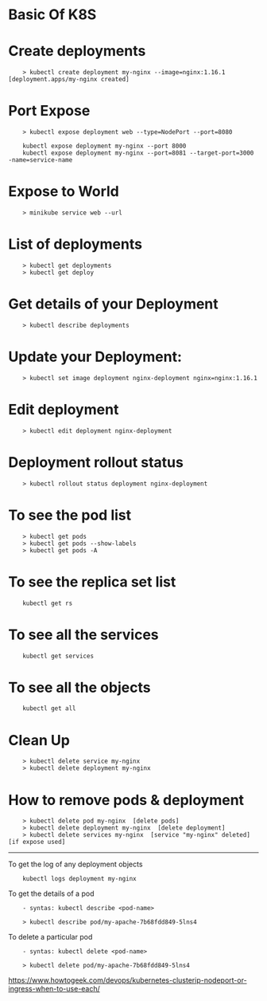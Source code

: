 # Basic Of K8S


# Create deployments
```
    > kubectl create deployment my-nginx --image=nginx:1.16.1  [deployment.apps/my-nginx created]
```

# Port Expose
```
    > kubectl expose deployment web --type=NodePort --port=8080

    kubectl expose deployment my-nginx --port 8000
    kubectl expose deployment my-nginx --port=8081 --target-port=3000 -name=service-name
```

# Expose to World
```
    > minikube service web --url
```


# List of deployments
```
    > kubectl get deployments
    > kubectl get deploy
```

# Get details of your Deployment
```
    > kubectl describe deployments
```

# Update your Deployment:
```
    > kubectl set image deployment nginx-deployment nginx=nginx:1.16.1
```

# Edit deployment
```
    > kubectl edit deployment nginx-deployment
```

# Deployment rollout status
```
    > kubectl rollout status deployment nginx-deployment
```


# To see the pod list
```
    > kubectl get pods
    > kubectl get pods --show-labels
    > kubectl get pods -A
```

# To see the replica set list
```
    kubectl get rs
```

# To see all the services
```
    kubectl get services
```

# To see all the objects
```
    kubectl get all
```

# Clean Up
```
    > kubectl delete service my-nginx
    > kubectl delete deployment my-nginx
```

# How to remove pods & deployment
```
    > kubectl delete pod my-nginx  [delete pods]
    > kubectl delete deployment my-nginx  [delete deployment]
    > kubectl delete services my-nginx  [service "my-nginx" deleted] [if expose used]
```


---------------

To get the log of any deployment objects
```
    kubectl logs deployment my-nginx
```

To get the details of a pod
```
    - syntas: kubectl describe <pod-name>

    > kubectl describe pod/my-apache-7b68fdd849-5lns4
```

To delete a particular pod
``` 
    - syntas: kubectl delete <pod-name>

    > kubectl delete pod/my-apache-7b68fdd849-5lns4
```

https://www.howtogeek.com/devops/kubernetes-clusterip-nodeport-or-ingress-when-to-use-each/

